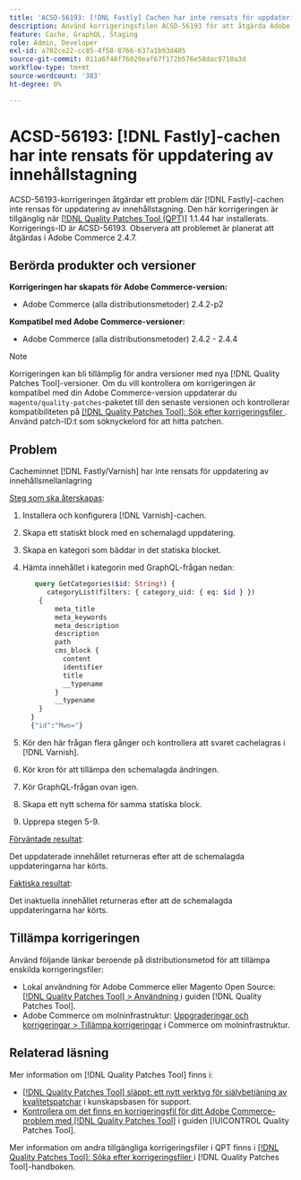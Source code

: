 ```yaml
---
title: 'ACSD-56193: [!DNL Fastly] Cachen har inte rensats för uppdatering av innehållsmellanlagring'
description: Använd korrigeringsfilen ACSD-56193 för att åtgärda Adobe Commerce-problemet där cacheminnet  [!DNL Fastly] inte rensas för uppdatering av innehållstagning.
feature: Cache, GraphQL, Staging
role: Admin, Developer
exl-id: a702ce22-cc85-4f58-8766-637a1b93d405
source-git-commit: 011a6f46f76029eaf67f172b576e58dac9710a3d
workflow-type: tm+mt
source-wordcount: '383'
ht-degree: 0%

---
```


# ACSD-56193: [!DNL Fastly]-cachen har inte rensats för uppdatering av innehållstagning

ACSD-56193-korrigeringen åtgärdar ett problem där [!DNL Fastly]-cachen inte rensas för uppdatering av innehållstagning. Den här korrigeringen är tillgänglig när [[!DNL Quality Patches Tool (QPT)]](https://experienceleague.adobe.com/sv/docs/commerce-operations/tools/quality-patches-tool/quality-patches-tool-to-self-serve-quality-patches) 1.1.44 har installerats. Korrigerings-ID är ACSD-56193. Observera att problemet är planerat att åtgärdas i Adobe Commerce 2.4.7.

## Berörda produkter och versioner

**Korrigeringen har skapats för Adobe Commerce-version:**

* Adobe Commerce (alla distributionsmetoder) 2.4.2-p2

**Kompatibel med Adobe Commerce-versioner:**

* Adobe Commerce (alla distributionsmetoder) 2.4.2 - 2.4.4

>[!NOTE]
>
>Korrigeringen kan bli tillämplig för andra versioner med nya [!DNL Quality Patches Tool]-versioner. Om du vill kontrollera om korrigeringen är kompatibel med din Adobe Commerce-version uppdaterar du `magento/quality-patches`-paketet till den senaste versionen och kontrollerar kompatibiliteten på [[!DNL Quality Patches Tool]: Sök efter korrigeringsfiler ](https://experienceleague.adobe.com/tools/commerce-quality-patches/index.html?lang=sv-SE). Använd patch-ID:t som söknyckelord för att hitta patchen.

## Problem

Cacheminnet [!DNL Fastly/Varnish] har inte rensats för uppdatering av innehållsmellanlagring

<u>Steg som ska återskapas</u>:

1. Installera och konfigurera [!DNL Varnish]-cachen.
1. Skapa ett statiskt block med en schemalagd uppdatering.
1. Skapa en kategori som bäddar in det statiska blocket.
1. Hämta innehållet i kategorin med GraphQL-frågan nedan:

   ```GraphQL
      query GetCategories($id: String!) {
         categoryList(filters: { category_uid: { eq: $id } }) 
       {
           meta_title
           meta_keywords
           meta_description
           description
           path
           cms_block {
             content
             identifier
             title
             __typename
           }
           __typename
       }
     }
     {"id":"Mwo="}
   ```

1. Kör den här frågan flera gånger och kontrollera att svaret cachelagras i [!DNL Varnish].
1. Kör kron för att tillämpa den schemalagda ändringen.
1. Kör GraphQL-frågan ovan igen.
1. Skapa ett nytt schema för samma statiska block.
1. Upprepa stegen 5-9.

<u>Förväntade resultat</u>:

Det uppdaterade innehållet returneras efter att de schemalagda uppdateringarna har körts.

<u>Faktiska resultat</u>:

Det inaktuella innehållet returneras efter att de schemalagda uppdateringarna har körts.

## Tillämpa korrigeringen

Använd följande länkar beroende på distributionsmetod för att tillämpa enskilda korrigeringsfiler:

* Lokal användning för Adobe Commerce eller Magento Open Source: [[!DNL Quality Patches Tool] > Användning ](/help/tools/quality-patches-tool/usage.md) i guiden [!DNL Quality Patches Tool].
* Adobe Commerce om molninfrastruktur: [Uppgraderingar och korrigeringar > Tillämpa korrigeringar](https://experienceleague.adobe.com/docs/commerce-cloud-service/user-guide/develop/upgrade/apply-patches.html?lang=sv-SE) i Commerce om molninfrastruktur.

## Relaterad läsning

Mer information om [!DNL Quality Patches Tool] finns i:

* [[!DNL Quality Patches Tool] släppt: ett nytt verktyg för självbetjäning av kvalitetspatchar](https://experienceleague.adobe.com/sv/docs/commerce-operations/tools/quality-patches-tool/quality-patches-tool-to-self-serve-quality-patches) i kunskapsbasen för support.
* [Kontrollera om det finns en korrigeringsfil för ditt Adobe Commerce-problem med  [!DNL Quality Patches Tool]](/help/tools/quality-patches-tool/patches-available-in-qpt/check-patch-for-magento-issue-with-magento-quality-patches.md) i guiden [!UICONTROL Quality Patches Tool].


Mer information om andra tillgängliga korrigeringsfiler i QPT finns i [[!DNL Quality Patches Tool]: Söka efter korrigeringsfiler ](https://experienceleague.adobe.com/tools/commerce-quality-patches/index.html?lang=sv-SE) i [!DNL Quality Patches Tool]-handboken.
